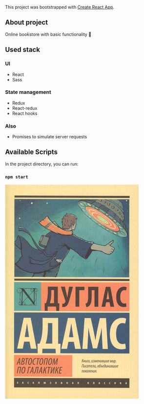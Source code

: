 This project was bootstrapped with [Create React App](https://github.com/facebook/create-react-app).

## About project
Online bookstore with basic functionality :book:

## Used stack
### UI
* React
* Sass
### State management
* Redux
* React-redux
* React hooks
### Also
* Promises to simulate server requests

## Available Scripts
In the project directory, you can run:
### `npm start`
![ScreenShot](\public\2421138_detail.jpg)



